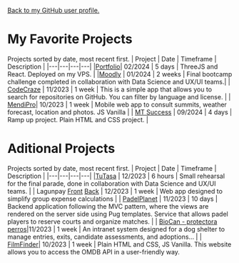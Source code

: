 [Back to my GitHub user profile.](https://github.com/alexBasurto/)
# My Favorite Projects
Projects sorted by date, most recent first.
| Project | Date | Timeframe | Description |
|---|---|---|---|
|[Portfolio](https://github.com/alexBasurto/threejs_course)| 02/2024 | 5 days | ThreeJS and React. Deployed on my VPS. |
|[Moodly](https://github.com/alexBasurto/tripulaciones_back) | 01/2024 | 2 weeks | Final bootcamp challenge completed in collaboration with Data Science and UX/UI teams.|
| [CodeCraze](https://github.com/alexBasurto/codecraze) | 11/2023 | 1 week | This is a simple app that allows you to search for repositories on GitHub. You can filter by language and license. |
| [MendiPro](https://github.com/alexBasurto/mendi_pro)| 10/2023 | 1 week | Mobile web app to consult summits, weather forecast, location and photos. JS Vanilla |
| [MT Success](https://github.com/alexBasurto/proyecto_rampup) | 09/2024 | 4 days | Ramp up project. Plain HTML and CSS project. |

# Aditional Projects
Projects sorted by date, most recent first.
| Project | Date | Timeframe | Description |
|---|---|---|---|
|[TuTasa](https://github.com/LentinulaEdode/taller-3-pisos-react) | 12/2023 | 6 hours | Small rehearsal for the final parade, done in collaboration with Data Science and UX/UI teams. |
| Lagunpay [Front](https://github.com/alexBasurto/fullstack_front) [Back](https://github.com/alexBasurto/fullstack_final) | 12/2023 | 1 week | Web app designed to simplify group expense calculations |
| [PadelPlanet](https://github.com/alexBasurto/padelplanet) | 11/2023 | 10 days | Backend application following the MVC pattern, where the views are rendered on the server side using Pug templates. Service that allows padel players to reserve courts and organize matches. |
| [BioCan - protectora perros](https://github.com/alexBasurto/backend_equipos_protectora)|11/2023 | 1 week | An intranet system designed for a dog shelter to manage entries, exits, candidate assessments, and adoptions... |
| [FilmFinder](https://github.com/alexBasurto/web_peliculas)| 10/2023 | 1 week | Plain HTML and CSS, JS Vanilla. This website allows you to access the OMDB API in a user-friendly way.
